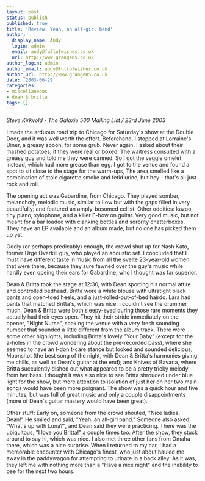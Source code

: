 ```yaml
---
layout: post
status: publish
published: true
title: 'Review: Yeah, an all-girl band'
author:
  display_name: Andy
  login: admin
  email: andy@fullofwishes.co.uk
  url: http://www.grange85.co.uk
author_login: admin
author_email: andy@fullofwishes.co.uk
author_url: http://www.grange85.co.uk
date: '2003-06-29'
categories:
- miscellaneous
- dean & britta
tags: []
---
```


_Steve Kirkvold - The Galaxie 500 Mailing List / 23rd June 2003_

I made the arduous road trip to Chicago for Saturday's show at the Double Door, and it was well worth the effort.  Beforehand, I stopped at Lorraine's Diner, a greasy spoon, for some grub.  Never again.  I asked about their mashed potatoes, if they were real or boxed.  The waitress consulted with a greasy guy and told me they were canned.  So I got the veggie omelet instead, which had more grease than egg.  I got to the venue and found a spot to sit close to the stage for the warm-ups,  The area smelled like a combination of stale cigarette smoke and fetid urine, but hey - that's all just rock and roll.

The opening act was Gabardine, from Chicago.  They played somber, melancholy, melodic music, similar to Low but with the gaps filled in very beautifully; and featured an amply-bosomed cellist.  Other oddities: kazoo, tiny piano, xylophone, and a killer E-bow on guitar.  Very good music, but not meant for a bar loaded with clanking bottles and sorority chatterboxes.  They have an EP available and an album made, but no one has picked them up yet.

Oddly (or perhaps predicably) enough, the crowd shut up for Nash Kato, former Urge Overkill guy, who played an acoustic set.  I concluded that I must have different taste in music from all the svelte 23-year-old women that were there, because they sure fawned over the guy's music while hardly even opeing their ears for Gabardine, who I thought was far superior.

Dean & Britta took the stage at 12:30, with Dean sporting his normal attire and controlled bedhead.  Britta wore a white blouse with ultratight black pants and open-toed heels, and a just-rolled-out-of-bed hairdo. Lara had pants that matched Britta's, which was nice.  I couldn't see the drummer much.  Dean & Britta were both sleepy-eyed during those rare moments they actually had their eyes open.  They hit their stride immediately on the opener, "Night Nurse", soaking the venue with a very fresh sounding number that sounded a little different from the album track.  There were some other highlights, including Britta's lovely "Your Baby" (except for the a-holes in the crowd wondering about the pre-recorded bass), where she seemed to have an I-don't-care stance but looked and sounded delicious; Moonshot (the best song of the night, with Dean & Britta's harmonies giving me chills, as well as Dean's guitar at the end); and Knives of Bavaria, where Britta succulently dished out what appeared to be a pretty tricky melody from her bass.  I thought it was also nice to see Britta shrouded under blue light for the show, but more attention to isolation of just her on her two main songs would have been more poignant.  The show was a quick hour and five minutes, but was full of great music and only a couple disappointments (more of Dean's guitar mastery would have been great).

Other stuff: Early on, someone from the crowd shouted, "Nice ladies, Dean!"  He smiled and said, "Yeah, an all-girl band."  Someone also asked, "What's up with Luna?", and Dean said they were practicing.  There was the ubiquitous, "I love you Britta!" a couple times too.  After the show, they stuck around to say hi, which was nice.  I also met three other fans from Omaha there, which was a nice surprise.  When I returned to my car, I had a memorable encounter with Chicago's finest, who just about hauled me away in the paddywagon for attempting to urinate in a back alley.  As it was, they left me with nothing more than a "Have a nice night" and the inability to pee for the next two hours.
